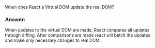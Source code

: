 When does React's Virtual DOM update the real DOM?

### Answer:
When updates to the virtual DOM are made, React compares all updates through diffing. After comparisons are made react will batch the updates and make only necessary changes to real DOM.